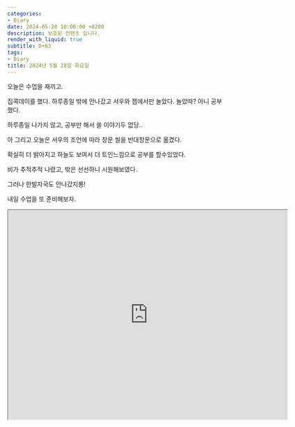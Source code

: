 ```yaml
---
categories:
- Diary
date: 2024-05-28 10:00:00 +0200
description: 보호된 컨텐츠 입니다.
render_with_liquid: true
subtitle: D+63
tags:
- Diary
title: 2024년 5월 28일 화요일
---
```


오늘은 수업을 재끼고.



집콕데이를 했다. 하루종일 밖에 안나갔고 서우와 젭에서만 놀았다. 놀았따? 아니 공부했다.



하루종일 나가지 않고, 공부만 해서 쓸 이야기두 없당..



아 그리고 오늘은 서우의 조언에 따라 창문 씰을 반대창문으로 옮겼다.



확실히 더 밝아지고 하늘도 보여서 더 트인느낌으로 공부를 할수있었다.



비가 추적추적 나렸고, 밖은 선선하니 시원해보였다.



그러나 한발자국도 안나갔지롱! 

내일 수업을 또 준비해보자.

<iframe src="https://drive.google.com/file/d/144nPT9C13WyK2RmfASIrAWFrF32AvygF/preview" width="640" height="480" allow="autoplay"></iframe>
